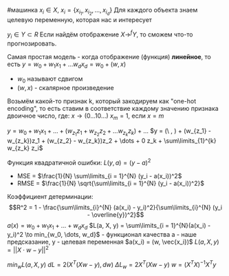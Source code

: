 #машинка 
$x_i \in X, \ x_i = \{ x_{i_1}, x_{i_2}, \dots, x_{i_d} \}$
Для каждого объекта знаем целевую переменную, которая нас и интересует

$y_i \in Y \subset R$
Если найдём отображение $X \to^{f} Y$, то сможем что-то прогнозировать.

Самая простая модель - когда отображение (функция) **линейное**, то есть $y = w_0 + w_1 x_1 + \dots w_d x_d = w_0 + (w, x)$
- $w_0$ называют сдвигом
- $(w, x)$ - скалярное произведение

Возьмём какой-то признак k, который закодируем как "one-hot encoding", то есть ставим в соответствие каждому значению признака двоичное число, где:
$x \to (0 \dots 10 \dots)$
$x_m = 1$, если $x = m$

$y = w_0 + w_1 x_1 + \dots + (w_{z_1} z_1 + w_{z_2} z_2 + \dots w_{z_k} z_k) + \dots$
$y = (\ , ) + (w_{z_1} - w_{z_k})z_1 + (w_{z_2} - w_{z_k})z_2 + \dots + 0 z_k + \sum\limits_{1}^{k} w_{z_k} z_i$

Функция квадратичной ошибки:
$L(y, a) = (y - a)^2$
- MSE = $\frac{1}{N} \sum\limits_{i = 1}^{N} (y_i - a(x_i))^2$
- RMSE = $\frac{1}{N} \sqrt{\sum\limits_{i = 1}^{N} (y_i - a(x_i))^2}$

Коэффициент детерминации:
$$R^2 = 1 - \frac{\sum\limits_{i}^{N} (a(x_i) - y_i)^2}{\sum\limits_{i}^{N} (y_i - \overline{y})^2}$$
$a(x) = w_0 + w_1 x_1 + \dots + w_d x_d$
$L(a, X, y) = \sum\limits_{i = 1}^{N}(a(x_i) - y_i)^2 \to min_{w_0, \dots, w_d}$ - функционал качества
a - наше предсказание, y - целевая переменная
$a(x_i) = (w, \vec{x_i})$
$L(a, X, y) = ||X \cdot w - y||^2$

$min_{w} L(a, X, y)$
$dL = 2(X^T (Xw - y), dw)$
$\Delta L_w = 2X^T(Xw - y)$
$w = (X^T X)^{-1} X^Ty$